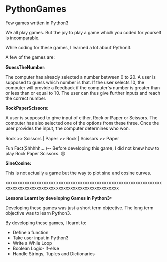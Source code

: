 # PythonGames
Few games written in Python3


We all play games. But the joy to play a game which you coded for yourself is incomparable.

While coding for these games, I learned a lot about Python3.

A few of the games are:

**GuessTheNumber:** 

The computer has already selected a number between 0 to 20. A user is supposed to guess which number is that. If the user selects 10, the computer will provide a feedback if the computer's number is greater than or less than or equal to 10. The user can thus give further inputs and reach the correct number.

**RockPaperScissors:**

A user is supposed to give input of either, Rock or Paper or Scissors. The computer has also selected one of the options from these three. Once the user provides the input, the computer determines who won.

Rock >> Scissors | Paper >> Rock | Scissors >> Paper

Fun Fact(Shhhhh....)-- Before developing this game, I did not knew how to play Rock Paper Scissors. 😞


**SineCosine:**

This is not actually a game but the way to plot sine and cosine curves.


xxxxxxxxxxxxxxxxxxxxxxxxxxxxxxxxxxxxxxxxxxxxxxxxxxxxxxxxxxxxxxxxxxxxxxxxxxxxxxxxxxxxxxxxxxxxxxxxxxxxxxxxxxxxxxxx


**Lessons Learnt by developing Games in Python3:**

Developing these games was just a short term objective. The long term objective was to learn Python3.

By developing these games, I learnt to:

- Define a function
- Take user input in Python3
- Write a While Loop
- Boolean Logic- if-else
- Handle Strings, Tuples and Dictionaries
